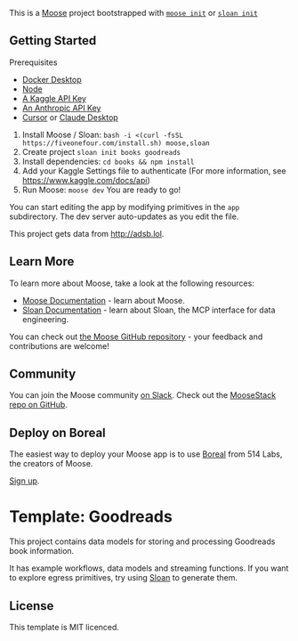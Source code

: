 This is a [Moose](https://docs.fiveonefour.com/moose) project bootstrapped with [`moose init`](https://docs.fiveonefour.com/moose/reference/moose-cli#init) or [`sloan init`](https://docs.fiveonefour.com/sloan/cli-reference#init)

## Getting Started

Prerequisites
* [Docker Desktop](https://www.docker.com/products/docker-desktop/)
* [Node](https://nodejs.org/en)
* [A Kaggle API Key](https://www.kaggle.com/docs/api)
* [An Anthropic API Key](https://docs.anthropic.com/en/api/getting-started)
* [Cursor](https://www.cursor.com/) or [Claude Desktop](https://claude.ai/download)

1. Install Moose / Sloan: `bash -i <(curl -fsSL https://fiveonefour.com/install.sh) moose,sloan`
2. Create project `sloan init books goodreads`
3. Install dependencies: `cd books && npm install`
4. Add your Kaggle Settings file to authenticate (For more information, see https://www.kaggle.com/docs/api)
5. Run Moose: `moose dev`
You are ready to go!

You can start editing the app by modifying primitives in the `app` subdirectory. The dev server auto-updates as you edit the file.

This project gets data from http://adsb.lol.

## Learn More

To learn more about Moose, take a look at the following resources:

- [Moose Documentation](https://docs.fiveonefour.com/moose) - learn about Moose.
- [Sloan Documentation](https://docs.fiveonefour.com/sloan) - learn about Sloan, the MCP interface for data engineering.

You can check out [the Moose GitHub repository](https://github.com/514-labs/moose) - your feedback and contributions are welcome!

## Community

You can join the Moose community [on Slack](https://join.slack.com/t/moose-community/shared_invite/zt-2fjh5n3wz-cnOmM9Xe9DYAgQrNu8xKxg). Check out the [MooseStack repo on GitHub](https://github.com/514-labs/moose).

## Deploy on Boreal

The easiest way to deploy your Moose app is to use [Boreal](https://www.fiveonefour.com/boreal) from 514 Labs, the creators of Moose.

[Sign up](https://www.boreal.cloud/sign-up).

# Template: Goodreads

This project contains data models for storing and processing Goodreads book information.

It has example workflows, data models and streaming functions. If you want to explore egress primitives, try using [Sloan](https://docs.fiveonefour.com/sloan) to generate them.

## License

This template is MIT licenced.
